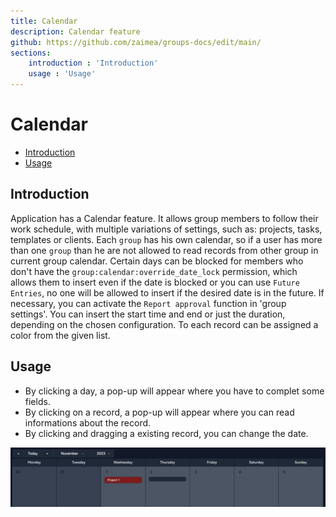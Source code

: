 ```yaml
---
title: Calendar
description: Calendar feature
github: https://github.com/zaimea/groups-docs/edit/main/
sections: 
    introduction : 'Introduction'
    usage : 'Usage'
---
```


# Calendar

- [Introduction](#introduction)
- [Usage](#usage)

<a name="introduction"></a>
## Introduction

Application has a Calendar feature. It allows group members to follow their work schedule, with multiple variations of settings, such as: projects, tasks, templates or clients.
Each `group` has his own calendar, so if a user has more than one `group` than he are not allowed to read records from other group in current group calendar.
Certain days can be blocked for members who don't have the `group:calendar:override_date_lock` permission, which allows them to insert even if the date is blocked or you can use `Future Entries`, no one will be allowed to insert if the desired date is in the future. If necessary, you can activate the `Report approval` function in 'group settings'.
You can insert the start time and end or just the duration, depending on the chosen configuration. To each record can be assigned a color from the given list.


<a name="usage"></a>
## Usage

- By clicking a day, a pop-up will appear where you have to complet some fields.
- By clicking on a record, a pop-up will appear where you can read informations about the record.
- By clicking and dragging a existing record, you can change the date.

![Calendar](https://raw.githubusercontent.com/zaimea/groups-docs/main/preview/calendar.jpg)
